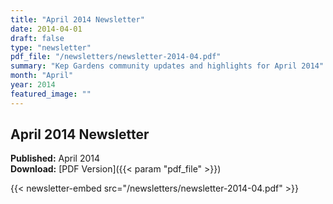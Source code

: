 ```yaml
---
title: "April 2014 Newsletter"
date: 2014-04-01
draft: false
type: "newsletter"
pdf_file: "/newsletters/newsletter-2014-04.pdf"
summary: "Kep Gardens community updates and highlights for April 2014"
month: "April"
year: 2014
featured_image: ""
---
```


## April 2014 Newsletter

**Published:** April 2014  
**Download:** [PDF Version]({{< param "pdf_file" >}})

{{< newsletter-embed src="/newsletters/newsletter-2014-04.pdf" >}}
